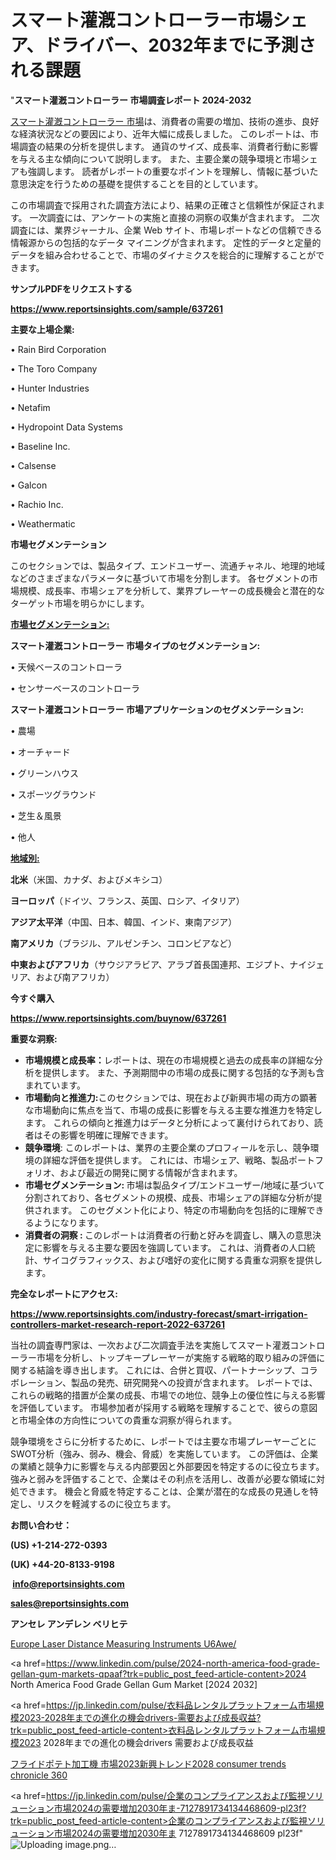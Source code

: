 # スマート灌漑コントローラー市場シェア、ドライバー、2032年までに予測される課題

"<strong>スマート灌漑コントローラー 市場調査レポート 2024-2032</strong>

<a href=https://www.reportsinsights.com/sample/637261>スマート灌漑コントローラー 市場</a>は、消費者の需要の増加、技術の進歩、良好な経済状況などの要因により、近年大幅に成長しました。 このレポートは、市場調査の結果の分析を提供します。 通貨のサイズ、成長率、消費者行動に影響を与える主な傾向について説明します。 また、主要企業の競争環境と市場シェアも強調します。 読者がレポートの重要なポイントを理解し、情報に基づいた意思決定を行うための基礎を提供することを目的としています。

この市場調査で採用された調査方法により、結果の正確さと信頼性が保証されます。 一次調査には、アンケートの実施と直接の洞察の収集が含まれます。 二次調査には、業界ジャーナル、企業 Web サイト、市場レポートなどの信頼できる情報源からの包括的なデータ マイニングが含まれます。 定性的データと定量的データを組み合わせることで、市場のダイナミクスを総合的に理解することができます。

<strong><b>サンプルPDFをリクエストする</b></strong>

<a href=https://www.reportsinsights.com/sample/637261><strong><u>https://www.reportsinsights.com/sample/637261</u></strong></a>

<strong>主要な上場企業:</strong>

• Rain Bird Corporation

• The Toro Company

• Hunter Industries

• Netafim

• Hydropoint Data Systems

• Baseline Inc.

• Calsense

• Galcon

• Rachio Inc.

• Weathermatic

<strong>市場セグメンテーション</strong>

このセクションでは、製品タイプ、エンドユーザー、流通チャネル、地理的地域などのさまざまなパラメータに基づいて市場を分割します。 各セグメントの市場規模、成長率、市場シェアを分析して、業界プレーヤーの成長機会と潜在的なターゲット市場を明らかにします。

<strong><u>市場セグメンテーション</u></strong><strong><u>:</u></strong>

<strong>スマート灌漑コントローラー 市場タイプのセグメンテーション:</strong>

• 天候ベースのコントローラ

• センサーベースのコントローラ

<strong>スマート灌漑コントローラー 市場アプリケーションのセグメンテーション:</strong>

• 農場

• オーチャード

• グリーンハウス

• スポーツグラウンド

• 芝生＆風景

• 他人

<strong><u>地域別</u></strong><strong><u>:</u></strong>

<strong>北米</strong>（米国、カナダ、およびメキシコ）

<strong>ヨーロッパ</strong>（ドイツ、フランス、英国、ロシア、イタリア）

<strong>アジア太平洋</strong>（中国、日本、韓国、インド、東南アジア）

<strong>南アメリカ</strong>（ブラジル、アルゼンチン、コロンビアなど）

<strong>中東およびアフリカ</strong>（サウジアラビア、アラブ首長国連邦、エジプト、ナイジェリア、および南アフリカ）

<strong>今すぐ購入</strong>

<a href=https://www.reportsinsights.com/buynow/637261><strong><u>https://www.reportsinsights.com/buynow/637261</u></strong></a>

<strong>重要な洞察:</strong>
<ul>
  <li><strong>市場規模と成長率：</strong>レポートは、現在の市場規模と過去の成長率の詳細な分析を提供します。 また、予測期間中の市場の成長に関する包括的な予測も含まれています。</li>
  <li><strong>市場動向と推進力:</strong>このセクションでは、現在および新興市場の両方の顕著な市場動向に焦点を当て、市場の成長に影響を与える主要な推進力を特定します。 これらの傾向と推進力はデータと分析によって裏付けられており、読者はその影響を明確に理解できます。</li>
  <li><strong>競争環境</strong>: このレポートは、業界の主要企業のプロフィールを示し、競争環境の詳細な評価を提供します。 これには、市場シェア、戦略、製品ポートフォリオ、および最近の開発に関する情報が含まれます。</li>
  <li><strong>市場セグメンテーション: </strong>市場は製品タイプ/エンドユーザー/地域に基づいて分割されており、各セグメントの規模、成長、市場シェアの詳細な分析が提供されます。 このセグメント化により、特定の市場動向を包括的に理解できるようになります。</li>
  <li><strong>消費者の洞察 : </strong>このレポートは消費者の行動と好みを調査し、購入の意思決定に影響を与える主要な要因を強調しています。 これは、消費者の人口統計、サイコグラフィックス、および嗜好の変化に関する貴重な洞察を提供します。</li>
</ul>
<strong>完全なレポートにアクセス:</strong>

<a href=https://www.reportsinsights.com/industry-forecast/smart-irrigation-controllers-market-research-report-2022-637261><strong><u><b>https://www.reportsinsights.com/industry-forecast/smart-irrigation-controllers-market-research-report-2022-637261</b></u></strong></a>

当社の調査専門家は、一次および二次調査手法を実施してスマート灌漑コントローラー市場を分析し、トップキープレーヤーが実施する戦略的取り組みの評価に関する結論を導き出します。 これには、合併と買収、パートナーシップ、コラボレーション、製品の発売、研究開発への投資が含まれます。 レポートでは、これらの戦略的措置が企業の成長、市場での地位、競争上の優位性に与える影響を評価しています。 市場参加者が採用する戦略を理解することで、彼らの意図と市場全体の方向性についての貴重な洞察が得られます。

競争環境をさらに分析するために、レポートでは主要な市場プレーヤーごとにSWOT分析（強み、弱み、機会、脅威）を実施しています。 この評価は、企業の業績と競争力に影響を与える内部要因と外部要因を特定するのに役立ちます。 強みと弱みを評価することで、企業はその利点を活用し、改善が必要な領域に対処できます。 機会と脅威を特定することは、企業が潜在的な成長の見通しを特定し、リスクを軽減するのに役立ちます。

<strong>お問い合わせ：</strong>

<strong>(US) +1-214-272-0393</strong>

<strong>(UK) +44-20-8133-9198</strong>

<strong> </strong><a href=info@reportsinsights.com><strong><u>info@reportsinsights.com</u></strong></a>

<a href=sales@reportsinsights.com><strong><u>sales@reportsinsights.com</u></strong></a>

<strong>アンセレ アンデレン ベリヒテ</strong>

<a href=https://www.linkedin.com/pulse/europe-laser-distance-measuring-instruments-u6awe/>Europe Laser Distance Measuring Instruments U6Awe/</a>

<a href=https://www.linkedin.com/pulse/2024-north-america-food-grade-gellan-gum-markets-qpaaf?trk=public_post_feed-article-content>2024 North America Food Grade Gellan Gum Market [2024 2032]</a>

<a href=https://jp.linkedin.com/pulse/衣料品レンタルプラットフォーム市場規模2023-2028年までの進化の機会drivers-需要および成長収益?trk=public_post_feed-article-content>衣料品レンタルプラットフォーム市場規模2023 2028年までの進化の機会drivers 需要および成長収益</a>

<a href=https://www.linkedin.com/pulse/フライドポテト加工機-市場2023新興トレンド2028-consumer-trends-chronicle-360/>フライドポテト加工機 市場2023新興トレンド2028 consumer trends chronicle 360</a>

<a href=https://jp.linkedin.com/pulse/企業のコンプライアンスおよび監視ソリューション市場2024の需要増加2030年ま-7127891734134468609-pl23f?trk=public_post_feed-article-content>企業のコンプライアンスおよび監視ソリューション市場2024の需要増加2030年ま 7127891734134468609 pl23f</a>"
![Uploading image.png…]()
